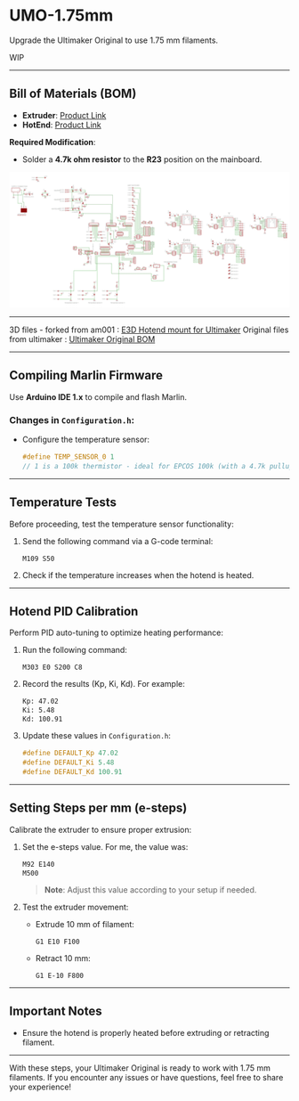# UMO-1.75mm

Upgrade the Ultimaker Original to use 1.75 mm filaments.

WIP

---

## **Bill of Materials (BOM)**
- **Extruder**: [Product Link](https://www.amazon.fr/dp/B09H6T3NNT?ref=ppx_yo2ov_dt_b_fed_asin_title&th=1)
- **HotEnd**: [Product Link](https://www.amazon.fr/dp/B09RXRQ5HM?ref=ppx_yo2ov_dt_b_fed_asin_title&th=1)

**Required Modification**:
- Solder a **4.7k ohm resistor** to the **R23** position on the mainboard.

![Board Diagram](images/UmBoard.png)

---

3D files - forked from am001 : [E3D Hotend mount for Ultimaker](https://www.thingiverse.com/thing:94678/files)
Original files from ultimaker : [Ultimaker Original BOM](https://github.com/Ultimaker/UltimakerOriginal/tree/master)

---

## **Compiling Marlin Firmware**

Use **Arduino IDE 1.x** to compile and flash Marlin.

### Changes in `Configuration.h`:

- Configure the temperature sensor:
  ```c
  #define TEMP_SENSOR_0 1 
  // 1 is a 100k thermistor - ideal for EPCOS 100k (with a 4.7k pullup resistor)
  ```

---

## **Temperature Tests**

Before proceeding, test the temperature sensor functionality:

1. Send the following command via a G-code terminal:
   ```gcode
   M109 S50
   ```
2. Check if the temperature increases when the hotend is heated.

---

## **Hotend PID Calibration**

Perform PID auto-tuning to optimize heating performance:

1. Run the following command:
   ```gcode
   M303 E0 S200 C8
   ```
2. Record the results (Kp, Ki, Kd). For example:
   ```
   Kp: 47.02
   Ki: 5.48
   Kd: 100.91
   ```
3. Update these values in `Configuration.h`:
   ```c
   #define DEFAULT_Kp 47.02
   #define DEFAULT_Ki 5.48
   #define DEFAULT_Kd 100.91
   ```

---

## **Setting Steps per mm (e-steps)**

Calibrate the extruder to ensure proper extrusion:

1. Set the e-steps value. For me, the value was:
   ```gcode
   M92 E140
   M500
   ```
   > **Note**: Adjust this value according to your setup if needed.

2. Test the extruder movement:
   - Extrude 10 mm of filament:
     ```gcode
     G1 E10 F100
     ```
   - Retract 10 mm:
     ```gcode
     G1 E-10 F800
     ```

---

## **Important Notes**

- Ensure the hotend is properly heated before extruding or retracting filament.

---

With these steps, your Ultimaker Original is ready to work with 1.75 mm filaments. If you encounter any issues or have questions, feel free to share your experience!
